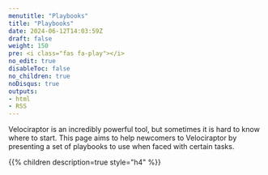 ```yaml
---
menutitle: "Playbooks"
title: "Playbooks"
date: 2024-06-12T14:03:59Z
draft: false
weight: 150
pre: <i class="fas fa-play"></i>
no_edit: true
disableToc: false
no_children: true
noDisqus: true
outputs:
- html
- RSS
---
```


Velociraptor is an incredibly powerful tool, but sometimes it is hard
to know where to start. This page aims to help newcomers to
Velociraptor by presenting a set of playbooks to use when faced with
certain tasks.

{{% children description=true style="h4" %}}
